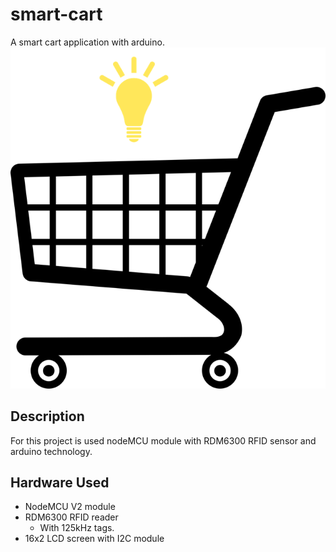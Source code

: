 # smart-cart
A smart cart application with arduino.
![Image of Yaktocat](https://github.com/Alex18gr/smart-cart/blob/master/fritzing%20sketch/logo.png)

## Description
For this project is used nodeMCU module with RDM6300 RFID sensor and arduino technology.

## Hardware Used

- NodeMCU V2 module
- RDM6300 RFID reader
  - With 125kHz tags.
- 16x2 LCD screen with I2C module
